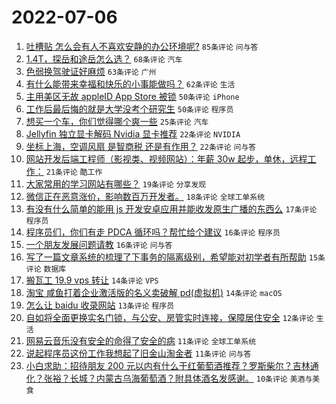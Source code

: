 # 2022-07-06

1. [吐槽贴 怎么会有人不喜欢安静的办公环境呢?](https://www.v2ex.com/t/864343) `85条评论` `问与答`
1. [1.4T，探岳和途岳怎么选？](https://www.v2ex.com/t/864353) `68条评论` `汽车`
1. [色弱换驾驶证好麻烦](https://www.v2ex.com/t/864335) `63条评论` `广州`
1. [有什么能带来幸福和快乐的小事能做吗？](https://www.v2ex.com/t/864346) `62条评论` `生活`
1. [主用美区无故 appleID App Store 被锁](https://www.v2ex.com/t/864387) `50条评论` `iPhone`
1. [工作后最后悔的就是大学没考个研究生](https://www.v2ex.com/t/864373) `50条评论` `程序员`
1. [想买一个车，你们觉得哪个爽一些](https://www.v2ex.com/t/864360) `25条评论` `汽车`
1. [Jellyfin 独立显卡解码 Nvidia 显卡推荐](https://www.v2ex.com/t/864370) `22条评论` `NVIDIA`
1. [坐标上海，空调风扇 是智商税 还是有作用？](https://www.v2ex.com/t/864355) `22条评论` `问与答`
1. [网站开发后端工程师（影视类、视频网站）：年薪 30w 起步，单休，远程工作：](https://www.v2ex.com/t/864374) `21条评论` `酷工作`
1. [大家常用的学习网站有哪些？](https://www.v2ex.com/t/864378) `19条评论` `分享发现`
1. [微信正在恶意涨价，影响数百万开发者。](https://www.v2ex.com/t/864400) `18条评论` `全球工单系统`
1. [有没有什么简单的能用 js 开发安卓应用并能收发原生广播的东西么](https://www.v2ex.com/t/864336) `17条评论` `程序员`
1. [程序员们，你们有走 PDCA 循环吗？帮忙给个建议](https://www.v2ex.com/t/864371) `16条评论` `程序员`
1. [一个朋友发展问题请教](https://www.v2ex.com/t/864347) `16条评论` `问与答`
1. [写了一篇文章系统的梳理了下事务的隔离级别，希望能对初学者有所帮助](https://www.v2ex.com/t/864377) `15条评论` `数据库`
1. [搬瓦工 19.9 vps 转让](https://www.v2ex.com/t/864380) `14条评论` `VPS`
1. [淘宝 咸鱼打着企业激活版的名义卖破解 pd(虚拟机)](https://www.v2ex.com/t/864340) `14条评论` `macOS`
1. [怎么让 baidu 收录网站](https://www.v2ex.com/t/864352) `13条评论` `程序员`
1. [自如将全面更换实名门锁，与公安、房管实时连接，保障居住安全](https://www.v2ex.com/t/864402) `12条评论` `生活`
1. [网易云音乐没有安全的命得了安全的病](https://www.v2ex.com/t/864401) `11条评论` `全球工单系统`
1. [说起程序员这份工作我想起了旧金山淘金者](https://www.v2ex.com/t/864369) `11条评论` `问与答`
1. [小白求助：招待朋友 200 元以内有什么干红葡萄酒推荐？罗斯柴尔？吉林通化？张裕？长城？内蒙古乌海葡萄酒？附具体酒名发感谢。](https://www.v2ex.com/t/864368) `10条评论` `美酒与美食`

